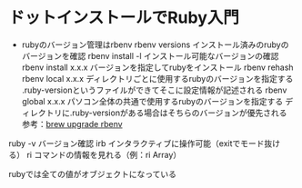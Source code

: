 # ドットインストールでRuby入門

- rubyのバージョン管理はrbenv
rbenv versions インストール済みのrubyのバージョンを確認
rbenv install -l インストール可能なバージョンの確認
rbenv install x.x.x バージョンを指定してrubyをインストール 
rbenv rehash
rbenv local x.x.x ディレクトリごとに使用するrubyのバージョンを指定する
.ruby-versionというファイルができてそこに設定情報が記述される
rbenv global x.x.x パソコン全体の共通で使用するrubyのバージョンを指定する
ディレクトリに.ruby-versionがある場合はそちらのバージョンが優先される
参考：[brew upgrade rbenv](https://info-wcn.com/ruby-changeversion-mac/)

ruby -v バージョン確認
irb インタラクティブに操作可能（exitでモード抜ける）
ri コマンドの情報を見れる（例：ri Array）

rubyでは全ての値がオブジェクトになっている